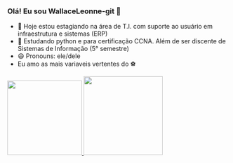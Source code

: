 ### Olá! Eu sou WallaceLeonne-git 👋

- 🔭 Hoje estou estagiando na área de T.I. com suporte ao usuário em infraestrutura e sistemas (ERP) 
- 🌱 Estudando python e para certificação CCNA. Além de ser discente de Sistemas de Informação (5° semestre)
- 😄 Pronouns: ele/dele
- Eu amo as mais variaveis vertentes do ⚽

<div>
  <a href="https://github.com/WallaceLeonne-git">
  <img height="170em" src="https://github-readme-stats.vercel.app/api?username=WallaceLeonne-git&show_icons=true&theme=Shades of Purple&include_all_commits=true&count_private=true"/>
  <img height="180em" src="https://github-readme-stats.vercel.app/api/top-langs/?username=WallaceLeonne-git&layout=compact&langs_count=7&theme=Shades of Purple"/>
</div>
